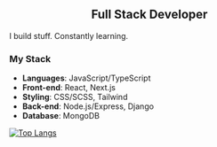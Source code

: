 <h2 align="center">Full Stack Developer</h2> 

I build stuff. Constantly learning.

### My Stack
- **Languages**: JavaScript/TypeScript
- **Front-end**:  React, Next.js
- **Styling**:  CSS/SCSS, Tailwind
- **Back-end**:  Node.js/Express, Django
- **Database**:  MongoDB

[![Top Langs](https://github-readme-stats.vercel.app/api/top-langs/?username=savvy-itch&layout=compact&theme=dark)](https://github.com/savvy-itch)
